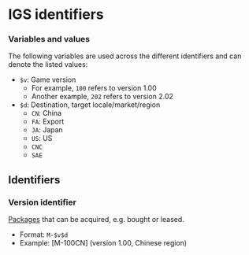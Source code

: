 # IGS identifiers

### Variables and values

The following variables are used across the different identifiers and can denote the listed values:

* `$v`: Game version
  * For example, `100` refers to version 1.00
  * Another example, `202` refers to version 2.02
* `$d`: Destination, target locale/market/region
  * `CN`: China
  * `FA`: Export
  * `JA`: Japan
  * `US`: US
  * `CNC`
  * `SAE`

## Identifiers

### Version identifier

[Packages](versions.md) that can be acquired, e.g. bought or leased.

* Format: `M-$v$d`
* Example: [M-100CN] (version 1.00, Chinese region)